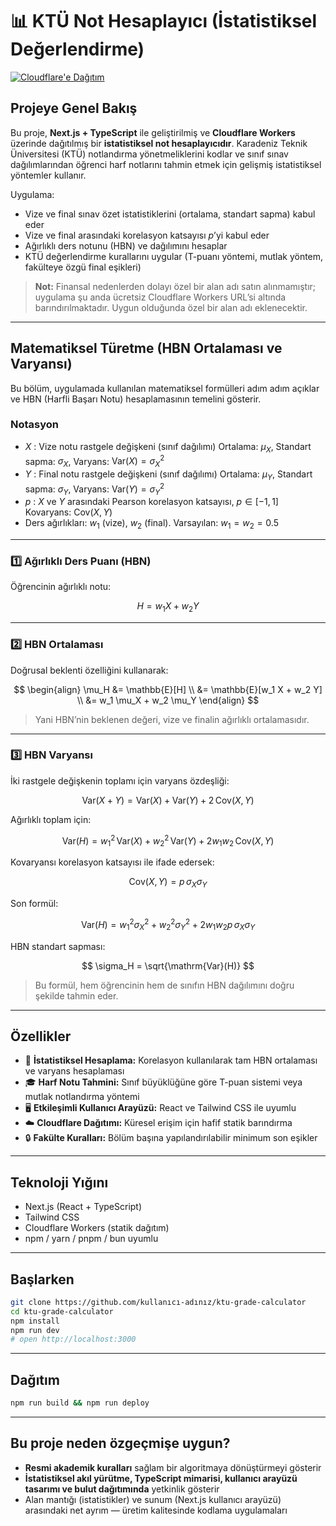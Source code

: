 # 📊 KTÜ Not Hesaplayıcı (İstatistiksel Değerlendirme)

[![Cloudflare'e Dağıtım](https://deploy.workers.cloudflare.com/button)](https://deploy.workers.cloudflare.com/?url=https://github.com/kullanıcı-adınız/ktu-not-hesaplayıcısı)

## Projeye Genel Bakış

Bu proje, **Next.js + TypeScript** ile geliştirilmiş ve **Cloudflare Workers** üzerinde dağıtılmış bir **istatistiksel not hesaplayıcıdır**.
Karadeniz Teknik Üniversitesi (KTÜ) notlandırma yönetmeliklerini kodlar ve sınıf sınav dağılımlarından öğrenci harf notlarını tahmin etmek için gelişmiş istatistiksel yöntemler kullanır.

Uygulama:

* Vize ve final sınav özet istatistiklerini (ortalama, standart sapma) kabul eder
* Vize ve final arasındaki korelasyon katsayısı $p$’yi kabul eder
* Ağırlıklı ders notunu (HBN) ve dağılımını hesaplar
* KTÜ değerlendirme kurallarını uygular (T-puanı yöntemi, mutlak yöntem, fakülteye özgü final eşikleri)

> **Not:** Finansal nedenlerden dolayı özel bir alan adı satın alınmamıştır; uygulama şu anda ücretsiz Cloudflare Workers URL’si altında barındırılmaktadır. Uygun olduğunda özel bir alan adı eklenecektir.

---

## Matematiksel Türetme (HBN Ortalaması ve Varyansı)

Bu bölüm, uygulamada kullanılan matematiksel formülleri adım adım açıklar ve HBN (Harfli Başarı Notu) hesaplamasının temelini gösterir.

### Notasyon

* $X$ : Vize notu rastgele değişkeni (sınıf dağılımı)
  Ortalama: $\mu_X$, Standart sapma: $\sigma_X$, Varyans: $\mathrm{Var}(X) = \sigma_X^2$
* $Y$ : Final notu rastgele değişkeni (sınıf dağılımı)
  Ortalama: $\mu_Y$, Standart sapma: $\sigma_Y$, Varyans: $\mathrm{Var}(Y) = \sigma_Y^2$
* $p$ : $X$ ve $Y$ arasındaki Pearson korelasyon katsayısı, $p \in [-1,1]$
  Kovaryans: $\mathrm{Cov}(X,Y)$
* Ders ağırlıkları: $w_1$ (vize), $w_2$ (final). Varsayılan: $w_1 = w_2 = 0.5$

---

### 1️⃣ Ağırlıklı Ders Puanı (HBN)

Öğrencinin ağırlıklı notu:

$$
H = w_1 X + w_2 Y
$$

---

### 2️⃣ HBN Ortalaması

Doğrusal beklenti özelliğini kullanarak:

$$
\begin{align}
\mu_H &= \mathbb{E}[H] \\
       &= \mathbb{E}[w_1 X + w_2 Y] \\
       &= w_1 \mu_X + w_2 \mu_Y
\end{align}
$$

> Yani HBN’nin beklenen değeri, vize ve finalin ağırlıklı ortalamasıdır.

---

### 3️⃣ HBN Varyansı

İki rastgele değişkenin toplamı için varyans özdeşliği:

$$
\mathrm{Var}(X + Y) = \mathrm{Var}(X) + \mathrm{Var}(Y) + 2 \, \mathrm{Cov}(X,Y)
$$

Ağırlıklı toplam için:

$$
\mathrm{Var}(H) = w_1^2 \, \mathrm{Var}(X) + w_2^2 \, \mathrm{Var}(Y) + 2 w_1 w_2 \, \mathrm{Cov}(X,Y)
$$

Kovaryansı korelasyon katsayısı ile ifade edersek:

$$
\mathrm{Cov}(X,Y) = p \, \sigma_X \sigma_Y
$$

Son formül:

$$
\mathrm{Var}(H) = w_1^2 \sigma_X^2 + w_2^2 \sigma_Y^2 + 2 w_1 w_2 p \, \sigma_X \sigma_Y
$$

HBN standart sapması:

$$
\sigma_H = \sqrt{\mathrm{Var}(H)}
$$

> Bu formül, hem öğrencinin hem de sınıfın HBN dağılımını doğru şekilde tahmin eder.

---

## Özellikler

* 📐 **İstatistiksel Hesaplama:** Korelasyon kullanılarak tam HBN ortalaması ve varyans hesaplaması
* 🎓 **Harf Notu Tahmini:** Sınıf büyüklüğüne göre T-puan sistemi veya mutlak notlandırma yöntemi
* 🖥️ **Etkileşimli Kullanıcı Arayüzü:** React ve Tailwind CSS ile uyumlu
* ☁️ **Cloudflare Dağıtımı:** Küresel erişim için hafif statik barındırma
* 🔒 **Fakülte Kuralları:** Bölüm başına yapılandırılabilir minimum son eşikler

---

## Teknoloji Yığını

* Next.js (React + TypeScript)
* Tailwind CSS
* Cloudflare Workers (statik dağıtım)
* npm / yarn / pnpm / bun uyumlu

---

## Başlarken

```bash
git clone https://github.com/kullanıcı-adınız/ktu-grade-calculator
cd ktu-grade-calculator
npm install
npm run dev
# open http://localhost:3000
```

---

## Dağıtım

```bash
npm run build && npm run deploy
```

---

## Bu proje neden özgeçmişe uygun?

* **Resmi akademik kuralları** sağlam bir algoritmaya dönüştürmeyi gösterir
* **İstatistiksel akıl yürütme, TypeScript mimarisi, kullanıcı arayüzü tasarımı ve bulut dağıtımında** yetkinlik gösterir
* Alan mantığı (istatistikler) ve sunum (Next.js kullanıcı arayüzü) arasındaki net ayrım — üretim kalitesinde kodlama uygulamaları
